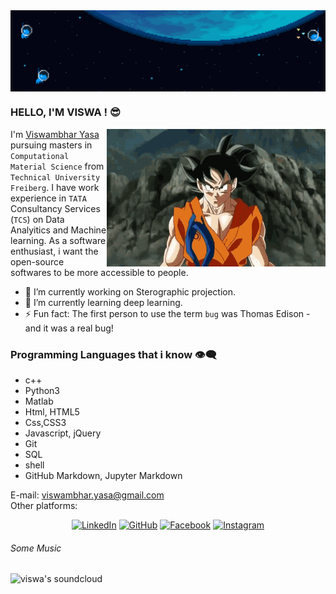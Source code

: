 <img align="center" src="https://github.com/viswambhar-yasa/Viswambhar-yasa/raw/master/header.gif" />

### HELLO, I'M VISWA ! :sunglasses:

<img align="right" src="https://github.com/viswambhar-yasa/Viswambhar-yasa/raw/master/giphy.gif"  width="350" height="220"/>

I'm [Viswambhar Yasa](https://github.com/viswambhar-yasa) pursuing masters in `Computational Material Science` from `Technical University Freiberg`. I have work experience in `TATA` Consultancy Services (`TCS`) on Data Analyitics and Machine learning. As a software enthusiast, i want the open-source softwares to be more accessible to people. 

- 🔭 I’m currently working on Sterographic projection.
- 🌱 I’m currently learning deep learning.
- ⚡ Fun fact: The first person to use the term `bug` was Thomas Edison - and it was a real bug!


### Programming Languages that i know :eye_speech_bubble: 
- c++
- Python3
- Matlab
- Html, HTML5
- Css,CSS3
- Javascript, jQuery
- Git
- SQL
- shell
- GitHub Markdown, Jupyter Markdown


E-mail: [viswambhar.yasa@gmail.com](mailto:viswambhar.yasa@gmail.com)\
Other platforms:
<p align="center">
  <a href="https://www.linkedin.com/in/viswambhar-reddy-yasa-2ab5051aa/"><img src="https://img.shields.io/badge/LinkedIn--_.svg?style=flat-square&color=0077B5&logo=linkedin" alt="LinkedIn"></a>
  <a href="https://github.com/viswambhar-yasa"><img src="https://img.shields.io/badge/GitHub--_.svg?style=flat-square&color=181717&labelColor=181717&logo=github" alt="GitHub"></a>
  <a href="https://www.facebook.com/vishwa.HeArTtHrOb143/"><img src="https://img.shields.io/badge/Facebook-FB-blue" alt="Facebook"></a>
  <a href="https://www.instagram.com/viswambhar.yasa/"><img src="https://img.shields.io/badge/Instagram-IN-orange" alt="Instagram"></a>
</p>


###### Some Music
<a href="https://soundcloud.com/vishwambhar-yasa" title='soundcloud'>
    <img align="left" alt="viswa's soundcloud" src="https://img.icons8.com/color/32/000000/soundcloud.png" />
</a>
